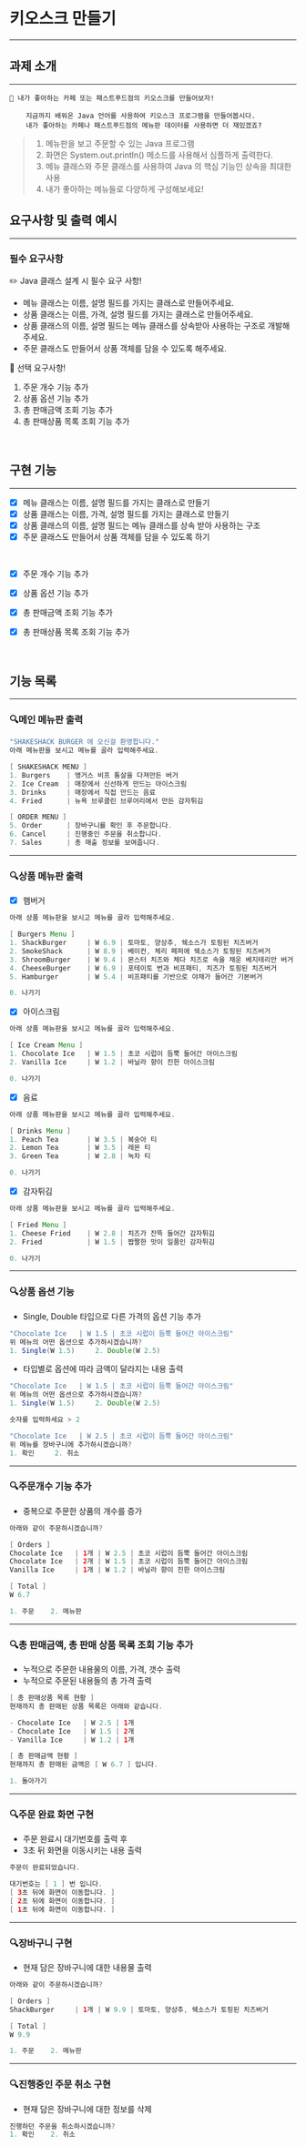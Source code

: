 # 키오스크 만들기

---

## 과제 소개

---

````
📢 내가 좋아하는 카페 또는 패스트푸드점의 키오스크를 만들어보자!

    지금까지 배워온 Java 언어를 사용하여 키오스크 프로그램을 만들어봅시다.
    내가 좋아하는 카페나 패스트푸드점의 메뉴판 데이터를 사용하면 더 재밌겠죠?
````

> 1. 메뉴판을 보고 주문할 수 있는 Java 프로그램
> 2. 화면은 System.out.println() 메소드를 사용해서 심플하게 출력한다.
> 3. 메뉴 클래스와 주문 클래스를 사용하여 Java 의 핵심 기능인 상속을 최대한 사용
> 4. 내가 좋아하는 메뉴들로 다양하게 구성해보세요!


## 요구사항 및 출력 예시

---

### 필수 요구사항

✏️ Java 클래스 설계 시 필수 요구 사항!

- 메뉴 클래스는 이름, 설명 필드를 가지는 클래스로 만들어주세요.
- 상품 클래스는 이름, 가격, 설명 필드를 가지는 클래스로 만들어주세요.
- 상품 클래스의 이름, 설명 필드는 메뉴 클래스를 상속받아 사용하는 구조로 개발해주세요.
- 주문 클래스도 만들어서 상품 객체를 담을 수 있도록 해주세요.

📌 선택 요구사항!

1. 주문 개수 기능 추가
2. 상품 옵션 기능 추가
3. 총 판매금액 조회 기능 추가
4. 총 판매상품 목록 조회 기능 추가

<br>

## 구현 기능

---

- [x] 메뉴 클래스는 이름, 설명 필드를 가지는 클래스로 만들기
- [x] 상품 클래스는 이름, 가격, 설명 필드를 가지는 클래스로 만들기
- [x] 상품 클래스의 이름, 설명 필드는 메뉴 클래스를 상속 받아 사용하는 구조
- [x] 주문 클래스도 만들어서 상품 객체를 담을 수 있도록 하기

<br>

- [x] 주문 개수 기능 추가
- [x] 상품 옵션 기능 추가
- [x] 총 판매금액 조회 기능 추가
- [x] 총 판매상품 목록 조회 기능 추가


<br>

## 기능 목록

---

### 🔍메인 메뉴판 출력

```java
"SHAKESHACK BURGER 에 오신걸 환영합니다."
아래 메뉴판을 보시고 메뉴를 골라 입력해주세요.

[ SHAKESHACK MENU ]
1. Burgers    | 앵거스 비프 통살을 다져만든 버거
2. Ice Cream  | 매장에서 신선하게 만드는 아이스크림
3. Drinks     | 매장에서 직접 만드는 음료
4. Fried      | 뉴욕 브루클린 브루어리에서 만든 감자튀김

[ ORDER MENU ]
5. Order      | 장바구니를 확인 후 주문합니다.
6. Cancel     | 진행중인 주문을 취소합니다.
7. Sales      | 총 매출 정보를 보여줍니다.
```
---

### 🔍상품 메뉴판 출력

- [x] 햄버거

```java
아래 상품 메뉴판을 보시고 메뉴를 골라 입력해주세요.

[ Burgers Menu ]
1. ShackBurger     | W 6.9 | 토마토, 양상추, 쉑소스가 토핑된 치즈버거
2. SmokeShack      | W 8.9 | 베이컨, 체리 페퍼에 쉑소스가 토핑된 치즈버거
3. ShroomBurger    | W 9.4 | 몬스터 치즈와 체다 치즈로 속을 채운 베지테리안 버거
4. CheeseBurger    | W 6.9 | 포테이토 번과 비프패티, 치즈가 토핑된 치즈버거
5. Hamburger       | W 5.4 | 비프패티를 기반으로 야채가 들어간 기본버거

0. 나가기
```

- [x] 아이스크림

```java
아래 상품 메뉴판을 보시고 메뉴를 골라 입력해주세요.

[ Ice Cream Menu ]
1. Chocolate Ice   | W 1.5 | 초코 시럽이 듬뿍 들어간 아이스크림
2. Vanilla Ice     | W 1.2 | 바닐라 향이 진한 아이스크림

0. 나가기
```

- [x] 음료

```java
아래 상품 메뉴판을 보시고 메뉴를 골라 입력해주세요.

[ Drinks Menu ]
1. Peach Tea       | W 3.5 | 복숭아 티
2. Lemon Tea       | W 3.5 | 레몬 티
3. Green Tea       | W 2.8 | 녹차 티

0. 나가기
```

- [x] 감자튀김

```java
아래 상품 메뉴판을 보시고 메뉴를 골라 입력해주세요.

[ Fried Menu ]
1. Cheese Fried    | W 2.8 | 치즈가 잔뜩 들어간 감자튀김
2. Fried           | W 1.5 | 짭짤한 맛이 일품인 감자튀김

0. 나가기
```

---

### 🔍상품 옵션 기능 

- Single, Double 타입으로 다른 가격의 옵션 기능 추가

```java
"Chocolate Ice   | W 1.5 | 초코 시럽이 듬뿍 들어간 아이스크림" 
위 메뉴의 어떤 옵션으로 추가하시겠습니까?
1. Single(W 1.5)     2. Double(W 2.5)
```

- 타입별로 옵션에 따라 금액이 달라지는 내용 출력

```java
"Chocolate Ice   | W 1.5 | 초코 시럽이 듬뿍 들어간 아이스크림" 
위 메뉴의 어떤 옵션으로 추가하시겠습니까?
1. Single(W 1.5)     2. Double(W 2.5)

숫자를 입력하세요 > 2

"Chocolate Ice   | W 2.5 | 초코 시럽이 듬뿍 들어간 아이스크림" 
위 메뉴를 장바구니에 추가하시겠습니까?
1. 확인     2. 취소
```

---

### 🔍주문개수 기능 추가

- 중복으로 주문한 상품의 개수를 증가

```java
아래와 같이 주문하시겠습니까?

[ Orders ]
Chocolate Ice   | 1개 | W 2.5 | 초코 시럽이 듬뿍 들어간 아이스크림
Chocolate Ice   | 2개 | W 1.5 | 초코 시럽이 듬뿍 들어간 아이스크림
Vanilla Ice     | 1개 | W 1.2 | 바닐라 향이 진한 아이스크림

[ Total ]
W 6.7

1. 주문    2. 메뉴판
```

---

### 🔍총 판매금액, 총 판매 상품 목록 조회 기능 추가

- 누적으로 주문한 내용물의 이름, 가격, 갯수 출력
- 누적으로 주문된 내용들의 총 가격 출력

```java
[ 총 판매상품 목록 현황 ]
현재까지 총 판매된 상품 목록은 아래와 같습니다.

- Chocolate Ice   | W 2.5 | 1개
- Chocolate Ice   | W 1.5 | 2개
- Vanilla Ice     | W 1.2 | 1개

[ 총 판매금액 현황 ]
현재까지 총 판매된 금액은 [ W 6.7 ] 입니다.

1. 돌아가기
```
---

### 🔍주문 완료 화면 구현

- 주문 완료시 대기번호를 출력 후
- 3초 뒤 화면을 이동시키는 내용 출력

```java
주문이 완료되었습니다.

대기번호는 [ 1 ] 번 입니다.
[ 3초 뒤에 화면이 이동합니다. ]
[ 2초 뒤에 화면이 이동합니다. ]
[ 1초 뒤에 화면이 이동합니다. ]
```
---

### 🔍장바구니 구현

- 현재 담은 장바구니에 대한 내용물 출력

```java
아래와 같이 주문하시겠습니까?

[ Orders ]
ShackBurger     | 1개 | W 9.9 | 토마토, 양상추, 쉑소스가 토핑된 치즈버거

[ Total ]
W 9.9

1. 주문    2. 메뉴판
```

---

### 🔍진행중인 주문 취소 구현

- 현재 담은 장바구니에 대한 정보를 삭제

```java
진행하던 주문을 취소하시겠습니까?
1. 확인    2. 취소
```

